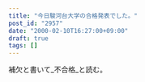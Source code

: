 ```yaml
---
title: "今日駿河台大学の合格発表でした。"
post_id: "2957"
date: "2000-02-10T16:27:00+09:00"
draft: true
tags: []
---
```



補欠と書いて_不合格_と読む。
